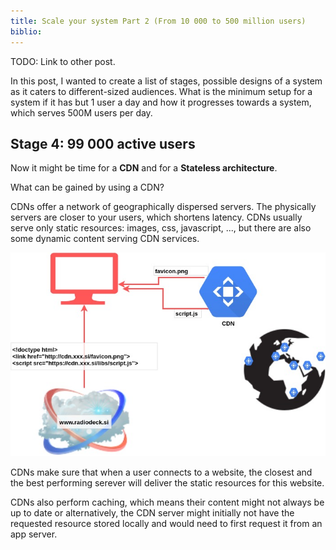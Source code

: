 ```yaml
---
title: Scale your system Part 2 (From 10 000 to 500 million users)
biblio:
---
```



TODO: Link to other post.

In this post, I wanted to create a list of stages, possible designs of a system as it caters to different-sized audiences. What is the minimum setup for a system if it has but 1 user a day and how it progresses towards a system, which serves 500M users per day.


## Stage 4: 99 000 active users

Now it might be time for a **CDN** and for a **Stateless architecture**.

What can be gained by using a CDN?

CDNs offer a network of geographically dispersed servers. The physically servers are closer to your users, which shortens latency. CDNs usually serve only static resources: images, css, javascript, ..., but there are also some dynamic content serving CDN services.

![CDN](/assets/scaling-cdn.jpg)

CDNs make sure that when a user connects to a website, the closest and the best performing serever will deliver the static resources for this website.

CDNs also perform caching, which means their content might not always be up to date or alternatively, the CDN server might initially not have the requested resource stored locally and would need to first request it from an app server.
